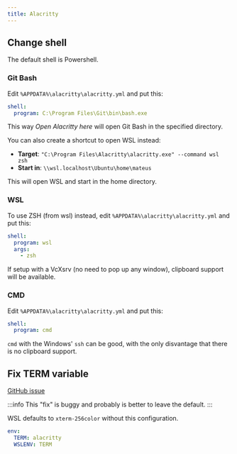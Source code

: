 ```yaml
---
title: Alacritty
---
```


## Change shell

The default shell is Powershell.

### Git Bash

Edit `%APPDATA%\alacritty\alacritty.yml` and put this:

```yaml
shell:
  program: C:\Program Files\Git\bin\bash.exe
```

This way *Open Alacritty here* will open Git Bash in the specified directory.

You can also create a shortcut to open WSL instead:

- **Target**: `"C:\Program Files\Alacritty\alacritty.exe" --command wsl zsh`
- **Start in**: `\\wsl.localhost\Ubuntu\home\mateus`

This will open WSL and start in the home directory.

### WSL

To use ZSH (from wsl) instead,
edit `%APPDATA%\alacritty\alacritty.yml` and put this:

```yaml
shell:
  program: wsl
  args:
    - zsh
```

If setup with a VcXsrv (no need to pop up any window),
clipboard support will be available.

### CMD

Edit `%APPDATA%\alacritty\alacritty.yml` and put this:

```yaml
shell:
  program: cmd
```

`cmd` with the Windows' `ssh` can be good,
with the only disvantage that there is no clipboard support.

## Fix TERM variable

[GitHub issue](https://github.com/alacritty/alacritty/issues/2711)

:::info
This "fix" is buggy and probably is better to leave the default.
:::

WSL defaults to `xterm-256color` without this configuration.

```yaml
env:
  TERM: alacritty
  WSLENV: TERM
```
